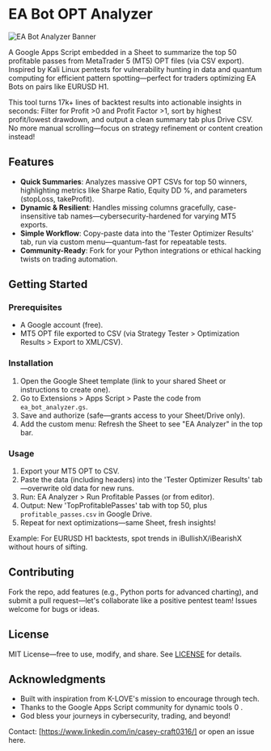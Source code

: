 # EA Bot OPT Analyzer

![EA Bot Analyzer Banner](https://via.placeholder.com/800x200?text=EA+Bot+Analyzer) <!-- Optional: Add a banner image for visual appeal, e.g., a screenshot of the sheet in action -->

A Google Apps Script embedded in a Sheet to summarize the top 50 profitable passes from MetaTrader 5 (MT5) OPT files (via CSV export). Inspired by Kali Linux pentests for vulnerability hunting in data and quantum computing for efficient pattern spotting—perfect for traders optimizing EA Bots on pairs like EURUSD H1.

This tool turns 17k+ lines of backtest results into actionable insights in seconds: Filter for Profit >0 and Profit Factor >1, sort by highest profit/lowest drawdown, and output a clean summary tab plus Drive CSV. No more manual scrolling—focus on strategy refinement or content creation instead!

## Features
- **Quick Summaries**: Analyzes massive OPT CSVs for top 50 winners, highlighting metrics like Sharpe Ratio, Equity DD %, and parameters (stopLoss, takeProfit).
- **Dynamic & Resilient**: Handles missing columns gracefully, case-insensitive tab names—cybersecurity-hardened for varying MT5 exports.
- **Simple Workflow**: Copy-paste data into the 'Tester Optimizer Results' tab, run via custom menu—quantum-fast for repeatable tests.
- **Community-Ready**: Fork for your Python integrations or ethical hacking twists on trading automation.

## Getting Started
### Prerequisites
- A Google account (free).
- MT5 OPT file exported to CSV (via Strategy Tester > Optimization Results > Export to XML/CSV).

### Installation
1. Open the Google Sheet template (link to your shared Sheet or instructions to create one).
2. Go to Extensions > Apps Script > Paste the code from `ea_bot_analyzer.gs`.
3. Save and authorize (safe—grants access to your Sheet/Drive only).
4. Add the custom menu: Refresh the Sheet to see "EA Analyzer" in the top bar.

### Usage
1. Export your MT5 OPT to CSV.
2. Paste the data (including headers) into the 'Tester Optimizer Results' tab—overwrite old data for new runs.
3. Run: EA Analyzer > Run Profitable Passes (or from editor).
4. Output: New 'TopProfitablePasses' tab with top 50, plus `profitable_passes.csv` in Google Drive.
5. Repeat for next optimizations—same Sheet, fresh insights!

Example: For EURUSD H1 backtests, spot trends in iBullishX/iBearishX without hours of sifting.

## Contributing
Fork the repo, add features (e.g., Python ports for advanced charting), and submit a pull request—let's collaborate like a positive pentest team! Issues welcome for bugs or ideas.

## License
MIT License—free to use, modify, and share. See [LICENSE](LICENSE) for details.

## Acknowledgments
- Built with inspiration from K-LOVE's mission to encourage through tech.
- Thanks to the Google Apps Script community for dynamic tools
<argument name="citation_id">0</argument>
.
- God bless your journeys in cybersecurity, trading, and beyond!

Contact: [https://www.linkedin.com/in/casey-craft0316/] or open an issue here.
